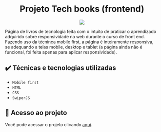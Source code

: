 <h1 align="center"> Projeto Tech books (frontend) </h1>
<p align="center">
<img loading="lazy" src="http://img.shields.io/static/v1?label=STATUS&message=EM%20ANDAMENTO&color=GREEN&style=for-the-badge"/>
</p>
Página de livros de tecnologia feita com o intuito de praticar o aprendizado adquirido sobre responsividade na web durante o curso de front end. Fazendo uso da técninca mobile first, a página é inteiramente responsiva, se adequando a telas mobile, desktop e tablet (a página ainda não é funcional, foi feita apenas para aplicar responsividade). 



<h2> ✔️ Técnicas e tecnologias utilizadas </h2>

- ``Mobile first``
- ``HTML``
- ``CSS``
- ``SwiperJS``

## 📁 Acesso ao projeto
Você pode acessar o projeto clicando [aqui](https://projeto-techbooks.vercel.app/).
